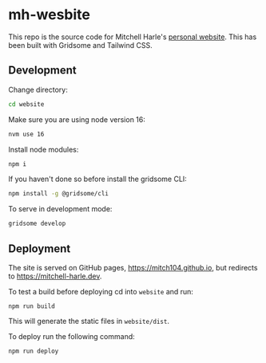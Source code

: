 # mh-wesbite
This repo is the source code for Mitchell Harle's [personal website](https://mitchell-harle.dev). This has been built with Gridsome and Tailwind CSS.

## Development
Change directory:

```bash
cd website
```

Make sure you are using node version 16:
```bash
nvm use 16
```

Install node modules:
```bash
npm i
```

If you haven't done so before install the gridsome CLI:
```bash
npm install -g @gridsome/cli
```

To serve in development mode:
```bash
gridsome develop
```

## Deployment
The site is served on GitHub pages, https://mitch104.github.io, but redirects to https://mitchell-harle.dev.

To test a build before deploying cd into `website` and run:
```
npm run build
```
This will generate the static files in `website/dist`.

To deploy run the following command:
```
npm run deploy
```
